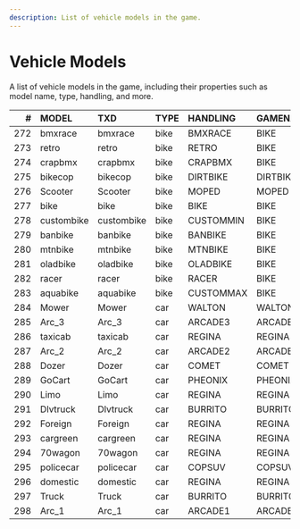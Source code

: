 ```yaml
---
description: List of vehicle models in the game.
---
```


# Vehicle Models

A list of vehicle models in the game, including their properties such as model name, type, handling, and more.

|   # | MODEL      | TXD        | TYPE | HANDLING  | GAMENAME | ANIMGROUP | ANIMGROUP2 | CLASS     | FRQ | LVL | COMPRULES | WHEELMODELID | WHEELSCALE |
| --: | :--------- | :--------- | :--- | :-------- | :------- | :-------- | :--------- | :-------- | --: | --: | --------: | -----------: | ---------: |
| 272 | bmxrace    | bmxrace    | bike | BMXRACE   | BIKE     | V_Bike    | bike       | BIKE      |   0 |   7 |         0 |           16 |       0.63 |
| 273 | retro      | retro      | bike | RETRO     | BIKE     | V_Bike    | bike       | BIKE      |   0 |   7 |         0 |           16 |       0.63 |
| 274 | crapbmx    | crapbmx    | bike | CRAPBMX   | BIKE     | V_Bike    | bike       | BIKE      |  10 |   7 |         0 |           16 |       0.63 |
| 275 | bikecop    | bikecop    | bike | DIRTBIKE  | DIRTBIKE | V_COPBIKE | copbike    | BIKE      |  10 |   7 |         0 |           16 |       0.86 |
| 276 | Scooter    | Scooter    | bike | MOPED     | MOPED    | V_SCOOTER | scooter    | BIKE      |  10 |   7 |         0 |           16 |       0.42 |
| 277 | bike       | bike       | bike | BIKE      | BIKE     | V_Bike    | bike       | BIKE      |   0 |   7 |         0 |           16 |       0.63 |
| 278 | custombike | custombike | bike | CUSTOMMIN | BIKE     | V_Bike    | bike       | BIKE      |   0 |   7 |         0 |           16 |       0.63 |
| 279 | banbike    | banbike    | bike | BANBIKE   | BIKE     | V_Bike    | bike       | BIKE      |  10 |   7 |         0 |           16 |       0.63 |
| 280 | mtnbike    | mtnbike    | bike | MTNBIKE   | BIKE     | V_Bike    | bike       | BIKE      |   0 |   7 |         0 |           16 |       0.75 |
| 281 | oladbike   | oladbike   | bike | OLADBIKE  | BIKE     | V_Bike    | bike       | BIKE      |  10 |   7 |         0 |           16 |       0.75 |
| 282 | racer      | racer      | bike | RACER     | BIKE     | V_Bike    | bike       | BIKE      |  10 |   7 |         0 |           16 |       0.75 |
| 283 | aquabike   | aquabike   | bike | CUSTOMMAX | BIKE     | V_Bike    | bike       | BIKE      |  10 |   7 |         0 |           16 |       0.75 |
| 284 | Mower      | Mower      | car  | WALTON    | WALTON   | MOWER     | null       | CAR       |   0 |   7 |         0 |          576 |        0.5 |
| 285 | Arc_3      | Arc_3      | car  | ARCADE3   | ARCADE3  | Go_Cart   | null       | CAR       |   0 |   7 |         0 |          576 |       0.01 |
| 286 | taxicab    | taxicab    | car  | REGINA    | REGINA   | SEDAN     | null       | CAR       |  10 |   7 |         0 |          574 |       0.76 |
| 287 | Arc_2      | Arc_2      | car  | ARCADE2   | ARCADE2  | Go_Cart   | null       | CAR       |   0 |   7 |         0 |          576 |       0.01 |
| 288 | Dozer      | Dozer      | car  | COMET     | COMET    | TRUCK     | null       | CAR       |   0 |   7 |         0 |          573 |        1.7 |
| 289 | GoCart     | GoCart     | car  | PHEONIX   | PHEONIX  | Go_Cart   | null       | CAR       |   0 |   7 |         0 |          576 |       0.37 |
| 290 | Limo       | Limo       | car  | REGINA    | REGINA   | SEDAN     | null       | CAR       |   0 |   7 |         0 |          574 |       0.76 |
| 291 | Dlvtruck   | Dlvtruck   | car  | BURRITO   | BURRITO  | TRUCK     | null       | CAR       |   0 |   7 |         0 |          572 |       0.79 |
| 292 | Foreign    | Foreign    | car  | REGINA    | REGINA   | SEDAN     | null       | CAR       |  10 |   7 |         0 |          571 |       0.73 |
| 293 | cargreen   | cargreen   | car  | REGINA    | REGINA   | SEDAN     | null       | CAR       |  10 |   7 |         0 |          574 |       0.77 |
| 294 | 70wagon    | 70wagon    | car  | REGINA    | REGINA   | SEDAN     | null       | CAR       |  10 |   7 |         0 |          575 |       0.73 |
| 295 | policecar  | policecar  | car  | COPSUV    | COPSUV   | SUV       | null       | POLICECAR |  10 |   7 |         0 |          572 |       0.78 |
| 296 | domestic   | domestic   | car  | REGINA    | REGINA   | SEDAN     | null       | CAR       |  10 |   7 |         0 |          575 |       0.73 |
| 297 | Truck      | Truck      | car  | BURRITO   | BURRITO  | SUV       | null       | CAR       |  10 |   7 |         0 |          576 |       0.79 |
| 298 | Arc_1      | Arc_1      | car  | ARCADE1   | ARCADE1  | Go_Cart   | null       | CAR       |   0 |   7 |         0 |          576 |       0.01 |
